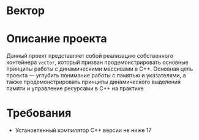 # Вектор

# Описание проекта
Данный проект представляет собой реализацию собственного контейнера `vector`, который призван продемонстрировать основные принципы работы с динамическими массивами в C++. Основная цель проекта — углубить понимание работы с памятью и указателями, а также продемонстрировать принципы динамического выделения памяти и управление ресурсами в C++ на практике

# Требования
- Установленный компилятор C++ версии не ниже 17